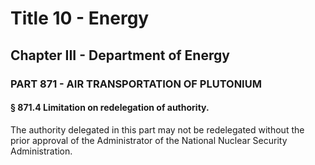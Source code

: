 
# Title 10 - Energy
## Chapter III - Department of Energy
### PART 871 - AIR TRANSPORTATION OF PLUTONIUM
#### § 871.4 Limitation on redelegation of authority.

The authority delegated in this part may not be redelegated without the prior approval of the Administrator of the National Nuclear Security Administration.
